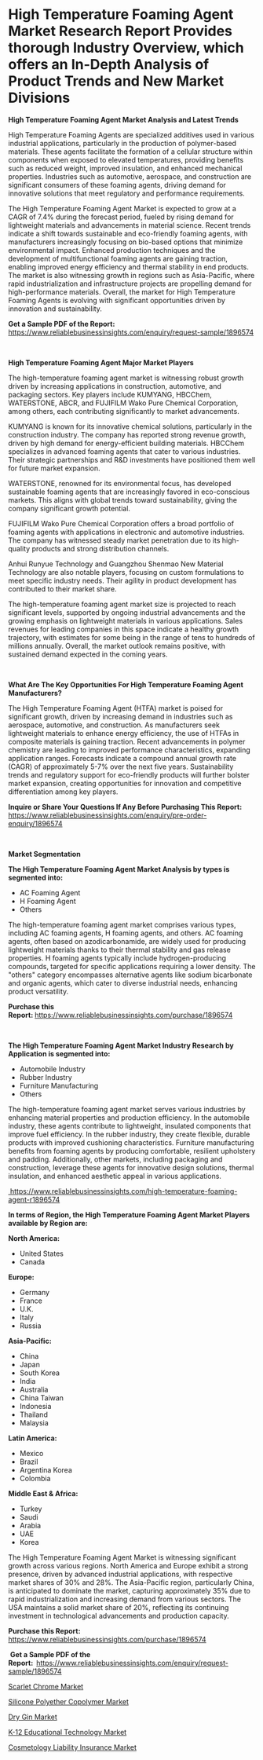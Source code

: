 <p><h1>High Temperature Foaming Agent Market Research Report Provides thorough Industry Overview, which offers an In-Depth Analysis of Product Trends and New Market Divisions</h1></p><p><strong>High Temperature Foaming Agent Market Analysis and Latest Trends</strong></p>
<p><p>High Temperature Foaming Agents are specialized additives used in various industrial applications, particularly in the production of polymer-based materials. These agents facilitate the formation of a cellular structure within components when exposed to elevated temperatures, providing benefits such as reduced weight, improved insulation, and enhanced mechanical properties. Industries such as automotive, aerospace, and construction are significant consumers of these foaming agents, driving demand for innovative solutions that meet regulatory and performance requirements.</p><p>The High Temperature Foaming Agent Market is expected to grow at a CAGR of 7.4% during the forecast period, fueled by rising demand for lightweight materials and advancements in material science. Recent trends indicate a shift towards sustainable and eco-friendly foaming agents, with manufacturers increasingly focusing on bio-based options that minimize environmental impact. Enhanced production techniques and the development of multifunctional foaming agents are gaining traction, enabling improved energy efficiency and thermal stability in end products. The market is also witnessing growth in regions such as Asia-Pacific, where rapid industrialization and infrastructure projects are propelling demand for high-performance materials. Overall, the market for High Temperature Foaming Agents is evolving with significant opportunities driven by innovation and sustainability.</p></p>
<p><strong>Get a Sample PDF of the Report:&nbsp;</strong> <a href="https://www.reliablebusinessinsights.com/enquiry/request-sample/1896574?utm_campaign=1091&utm_medium=2&utm_source=Github&utm_content=ia&utm_term=31012025&utm_id=high-temperature-foaming-agent">https://www.reliablebusinessinsights.com/enquiry/request-sample/1896574</a></p>
<p>&nbsp;</p>
<p><strong>High Temperature Foaming Agent Major Market Players</strong></p>
<p><p>The high-temperature foaming agent market is witnessing robust growth driven by increasing applications in construction, automotive, and packaging sectors. Key players include KUMYANG, HBCChem, WATERSTONE, ABCR, and FUJIFILM Wako Pure Chemical Corporation, among others, each contributing significantly to market advancements.</p><p>KUMYANG is known for its innovative chemical solutions, particularly in the construction industry. The company has reported strong revenue growth, driven by high demand for energy-efficient building materials. HBCChem specializes in advanced foaming agents that cater to various industries. Their strategic partnerships and R&D investments have positioned them well for future market expansion.</p><p>WATERSTONE, renowned for its environmental focus, has developed sustainable foaming agents that are increasingly favored in eco-conscious markets. This aligns with global trends toward sustainability, giving the company significant growth potential.</p><p>FUJIFILM Wako Pure Chemical Corporation offers a broad portfolio of foaming agents with applications in electronic and automotive industries. The company has witnessed steady market penetration due to its high-quality products and strong distribution channels.</p><p>Anhui Runyue Technology and Guangzhou Shenmao New Material Technology are also notable players, focusing on custom formulations to meet specific industry needs. Their agility in product development has contributed to their market share.</p><p>The high-temperature foaming agent market size is projected to reach significant levels, supported by ongoing industrial advancements and the growing emphasis on lightweight materials in various applications. Sales revenues for leading companies in this space indicate a healthy growth trajectory, with estimates for some being in the range of tens to hundreds of millions annually. Overall, the market outlook remains positive, with sustained demand expected in the coming years.</p></p>
<p>&nbsp;</p>
<p><strong>What Are The Key Opportunities For High Temperature Foaming Agent Manufacturers?</strong></p>
<p><p>The High Temperature Foaming Agent (HTFA) market is poised for significant growth, driven by increasing demand in industries such as aerospace, automotive, and construction. As manufacturers seek lightweight materials to enhance energy efficiency, the use of HTFAs in composite materials is gaining traction. Recent advancements in polymer chemistry are leading to improved performance characteristics, expanding application ranges. Forecasts indicate a compound annual growth rate (CAGR) of approximately 5-7% over the next five years. Sustainability trends and regulatory support for eco-friendly products will further bolster market expansion, creating opportunities for innovation and competitive differentiation among key players.</p></p>
<p><strong>Inquire or Share Your Questions If Any Before Purchasing This Report:</strong> <a href="https://www.reliablebusinessinsights.com/enquiry/pre-order-enquiry/1896574?utm_campaign=1091&utm_medium=2&utm_source=Github&utm_content=ia&utm_term=31012025&utm_id=high-temperature-foaming-agent">https://www.reliablebusinessinsights.com/enquiry/pre-order-enquiry/1896574</a></p>
<p>&nbsp;</p>
<p><strong>Market Segmentation</strong></p>
<p><strong>The High Temperature Foaming Agent Market Analysis by types is segmented into:</strong></p>
<p><ul><li>AC Foaming Agent</li><li>H Foaming Agent</li><li>Others</li></ul></p>
<p><p>The high-temperature foaming agent market comprises various types, including AC foaming agents, H foaming agents, and others. AC foaming agents, often based on azodicarbonamide, are widely used for producing lightweight materials thanks to their thermal stability and gas release properties. H foaming agents typically include hydrogen-producing compounds, targeted for specific applications requiring a lower density. The "others" category encompasses alternative agents like sodium bicarbonate and organic agents, which cater to diverse industrial needs, enhancing product versatility.</p></p>
<p><strong>Purchase this Report:&nbsp;</strong><a href="https://www.reliablebusinessinsights.com/purchase/1896574?utm_campaign=1091&utm_medium=2&utm_source=Github&utm_content=ia&utm_term=31012025&utm_id=high-temperature-foaming-agent">https://www.reliablebusinessinsights.com/purchase/1896574</a></p>
<p>&nbsp;</p>
<p><strong>The High Temperature Foaming Agent Market Industry Research by Application is segmented into:</strong></p>
<p><ul><li>Automobile Industry</li><li>Rubber Industry</li><li>Furniture Manufacturing</li><li>Others</li></ul></p>
<p><p>The high-temperature foaming agent market serves various industries by enhancing material properties and production efficiency. In the automobile industry, these agents contribute to lightweight, insulated components that improve fuel efficiency. In the rubber industry, they create flexible, durable products with improved cushioning characteristics. Furniture manufacturing benefits from foaming agents by producing comfortable, resilient upholstery and padding. Additionally, other markets, including packaging and construction, leverage these agents for innovative design solutions, thermal insulation, and enhanced aesthetic appeal in various applications.</p></p>
<p><a href="https://www.reliablebusinessinsights.com/high-temperature-foaming-agent-r1896574?utm_campaign=1091&utm_medium=2&utm_source=Github&utm_content=ia&utm_term=31012025&utm_id=high-temperature-foaming-agent">&nbsp;https://www.reliablebusinessinsights.com/high-temperature-foaming-agent-r1896574</a></p>
<p><strong>In terms of Region, the High Temperature Foaming Agent Market Players available by Region are:</strong></p>
<p>
    <p> <strong> North America: </strong>
        <ul>
            <li>United States</li>
            <li>Canada</li>
        </ul>
        </p> 
    <p> <strong> Europe: </strong>
        <ul>
            <li>Germany</li>
            <li>France</li>
            <li>U.K.</li>
            <li>Italy</li>
            <li>Russia</li>
        </ul>
        </p> 
    <p> <strong> Asia-Pacific: </strong>
        <ul>
            <li>China</li>
            <li>Japan</li>
            <li>South Korea</li>
            <li>India</li>
            <li>Australia</li>
            <li>China Taiwan</li>
            <li>Indonesia</li>
            <li>Thailand</li>
            <li>Malaysia</li>
        </ul>
        </p> 
    <p> <strong> Latin America: </strong>
        <ul>
            <li>Mexico</li>
            <li>Brazil</li>
            <li>Argentina Korea</li>
            <li>Colombia</li>
        </ul>
        </p> 
    <p> <strong> Middle East & Africa: </strong>
        <ul>
            <li>Turkey</li>
            <li>Saudi</li>
            <li>Arabia</li>
            <li>UAE</li>
            <li>Korea</li>
        </ul>
    </p>
    </p>
<p><p>The High Temperature Foaming Agent Market is witnessing significant growth across various regions. North America and Europe exhibit a strong presence, driven by advanced industrial applications, with respective market shares of 30% and 28%. The Asia-Pacific region, particularly China, is anticipated to dominate the market, capturing approximately 35% due to rapid industrialization and increasing demand from various sectors. The USA maintains a solid market share of 20%, reflecting its continuing investment in technological advancements and production capacity.</p></p>
<p><strong>Purchase this Report: </strong><a href="https://www.reliablebusinessinsights.com/purchase/1896574?utm_campaign=1091&utm_medium=2&utm_source=Github&utm_content=ia&utm_term=31012025&utm_id=high-temperature-foaming-agent">https://www.reliablebusinessinsights.com/purchase/1896574</a></p>
<p>&nbsp;<strong>Get a Sample PDF of the Report:&nbsp;&nbsp;</strong><a href="https://www.reliablebusinessinsights.com/enquiry/request-sample/1896574?utm_campaign=1091&utm_medium=2&utm_source=Github&utm_content=ia&utm_term=31012025&utm_id=high-temperature-foaming-agent">https://www.reliablebusinessinsights.com/enquiry/request-sample/1896574</a></p>
<p><strong></strong></p>
<p><p><a href="https://github.com/njockebogris/Market-Research-Report-List-1/blob/main/scarlet-chrome-market.md?utm_campaign=1091&utm_medium=2&utm_source=Github&utm_content=ia&utm_term=31012025&utm_id=high-temperature-foaming-agent">Scarlet Chrome Market</a></p><p><a href="https://github.com/ahmalaloanne/Market-Research-Report-List-1/blob/main/silicone-polyether-copolymer-market.md?utm_campaign=1091&utm_medium=2&utm_source=Github&utm_content=ia&utm_term=31012025&utm_id=high-temperature-foaming-agent">Silicone Polyether Copolymer Market</a></p><p><a href="https://www.linkedin.com/pulse/current-state-dry-gin-market-size-trends-projected-cagr-fttqc?utm_campaign=1091&utm_medium=2&utm_source=Github&utm_content=ia&utm_term=31012025&utm_id=high-temperature-foaming-agent">Dry Gin Market</a></p><p><a href="https://www.linkedin.com/pulse/analysis-market-k-12-educational-technology-illuminating-elements-jwf1c?utm_campaign=1091&utm_medium=2&utm_source=Github&utm_content=ia&utm_term=31012025&utm_id=high-temperature-foaming-agent">K-12 Educational Technology Market</a></p><p><a href="https://www.linkedin.com/pulse/size-cosmetology-liability-insurance-marketindustry-trends-lmzme?utm_campaign=1091&utm_medium=2&utm_source=Github&utm_content=ia&utm_term=31012025&utm_id=high-temperature-foaming-agent">Cosmetology Liability Insurance Market</a></p></p>